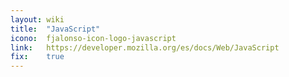 ```yaml
---
layout: wiki
title:  "JavaScript"
icono:  fjalonso-icon-logo-javascript
link:   https://developer.mozilla.org/es/docs/Web/JavaScript
fix:    true
---
```


